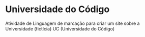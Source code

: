 # Universidade do Código
Atividade de Linguagem de marcação para criar um site sobre a Universidade (fictícia) UC (Universidade do Código)
